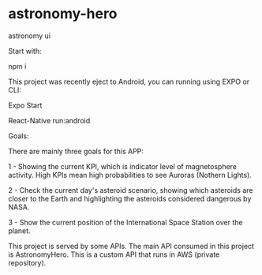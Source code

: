 # astronomy-hero
astronomy ui

Start with:

npm i

This project was recently eject to Android, you can running using EXPO or CLI:

Expo Start

React-Native run:android

Goals:

There are mainly three goals for this APP:

1 - Showing the current KPI, which is indicator level of magnetosphere activity. High KPIs mean high probabilities to see Auroras (Nothern Lights).

2 - Check the current day's asteroid scenario, showing which asteroids are closer to the Earth and highlighting the asteroids considered dangerous by NASA.

3 - Show the current position of the International Space Station over the planet.

This project is served by some APIs. The main API consumed in this project is AstronomyHero. This is a custom API that runs in AWS (private repository).
